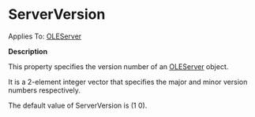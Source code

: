 




<h1 class="heading"><span class="name">ServerVersion</span></h1>

Applies To: [OLEServer](../a-z/oleserver.md)


**Description**


This property specifies the version number of an [OLEServer](../a-z/oleserver.md) object.


It is a 2-element integer vector that specifies the major and minor version numbers respectively.


The default value of ServerVersion is (1 0).




